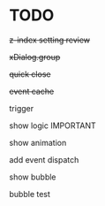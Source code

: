 # TODO
~~z-index setting review~~

~~xDialog.group~~

~~quick close~~

~~event cache~~

trigger

show logic IMPORTANT

show animation

add event dispatch

show bubble

bubble test